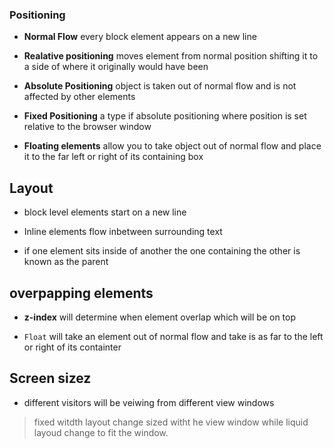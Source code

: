 ### Positioning

- **Normal Flow** every block element appears on a new line

- **Realative positioning** moves element from normal position shifting it to a side of where it originally would have been

- **Absolute Positioning** object is taken out of normal flow and is not affected by other elements

- **Fixed Positioning** a type if absolute positioning where position is set relative to the browser window

- **Floating elements** allow you to take object out of normal flow and place it to the far left or right of its containing box



## Layout

- block level elements start on a new line
- Inline elements flow inbetween surrounding text

- if one element sits inside of another the one containing the other is known as the parent


## overpapping elements

- **z-index** will determine when element overlap which will be on top

- `Float` will take an element out of normal flow and take is as far to the left or right of its containter


## Screen sizez

- different visitors  will be  veiwing from different view windows

>fixed witdth layout change sized witht he view window while liquid layoud change to fit the window.
